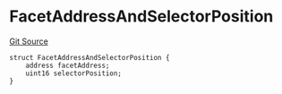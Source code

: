 # FacetAddressAndSelectorPosition
[Git Source](https://github.com/thrackle-io/Tron/blob/68f4a826ed4aff2c87e6d1264dce053ee793c987/src/economic/ruleStorage/RuleStorageDiamondLib.sol)


```solidity
struct FacetAddressAndSelectorPosition {
    address facetAddress;
    uint16 selectorPosition;
}
```

